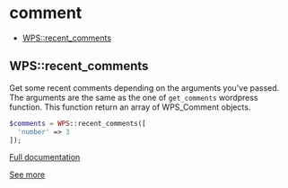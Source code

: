 # comment

- [WPS::recent_comments](#WPS_recent_comments)
<a name="WPS_recent_comments"></a>
## WPS::recent_comments
Get some recent comments depending on the arguments you've passed.
The arguments are the same as the one of `get_comments` wordpress function.
This function return an array of WPS_Comment objects.
```php
$comments = WPS::recent_comments([
  'number' => 3
]);
```

[Full documentation](/doc/src/functions/comment/recent_comments.md)

[See more](https://codex.wordpress.org/Function_Reference/get_comments)
